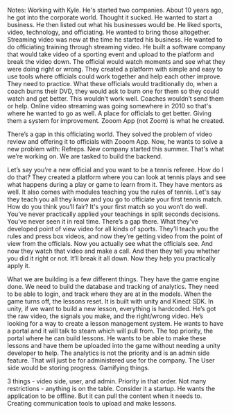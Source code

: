 Notes:
Working with Kyle. He's started two companies. About 10 years ago, he got into the corporate world. Thought it sucked. He wanted to start a business. He then listed out what his businesses would be. He liked sports, video, technology, and officiating. He wanted to bring those altogether. Streaming video was new at the time he started his business. He wanted to do officiating training through streaming video. He built a software company that would take video of a sporting event and upload to the platform and break the video down. The official would watch moments and see what they were doing right or wrong. They created a platform with simple and easy to use tools where officials could work together and help each other improve. They need to practice. What these officials would traditionally do, when a coach burns their DVD, they would ask to burn one for them so they could watch and get better. This wouldn’t work well. Coaches wouldn’t send them or help. Online video streaming was going somewhere in 2010 so that's where he wanted to go as well. A place for officials to get better. Giving them a system for improvement. Zooom App (not Zoom) is what he created. 

There’s a gap in this officiating world. They solved the problem of video review and offering it to officials with Zooom App. Now, he wants to solve a new problem with: Refreps. New company started this summer. That's what we’re working on. We are tasked to build the backend. 

Let’s say you’re a new official and you want to be a tennis referee. How do I do that? They created a platform where you can look at tennis plays and see what happens during a play or game to learn from it. They have mentors as well. It also comes with modules teaching you the rules of tennis. Let's say they teach you all they know and you go to officiate your first tennis match. How do you think you’ll fair? It's your first match so you won’t do well. You’ve never practically applied your teachings in split seconds decisions. You’ve never seen it in real time. There’s a gap there. What they've developed point of view video for all kinds of sports. They’ll teach you the rules and press box videos, and now they're getting video from the point of view from the officials. Now you actually see what the officials see. And now they watch that video and make a call. And then they tell you whether you did it right or not. It’ll break it all down. Now they help you practically apply it. 

What we are building is a few different things. They have the game engine done. We need to build the database and tracking of analytics. They need to be able to login, and track where they are at in the models. When the game turns off, the lessons reset. It is built with unity and Kinect SDK. In unity, if we want to build a new lesson, everything is hardcoded. He’s got the raw video, the signals you make, and the right/wrong video. He’s looking for a way to create a lesson management system. He wants to have a portal and it will talk to steam which will pull from. The top priority, the portal where he can build lessons. He wants to be able to make these lessons and have them be uploaded into the game without needing a unity developer to help. The analytics is not the priority and is an admin side feature. That will just be for administered use for the company. The User side would be storing progress. Gamifying things. 

3 things - video side, user, and admin. Priority in that order. Not many restrictions - anything is on the table. Consider it a startup. He wants the application to be offline. But it can pull the content when it needs to. Creating communication tools to upload and make lessons.
